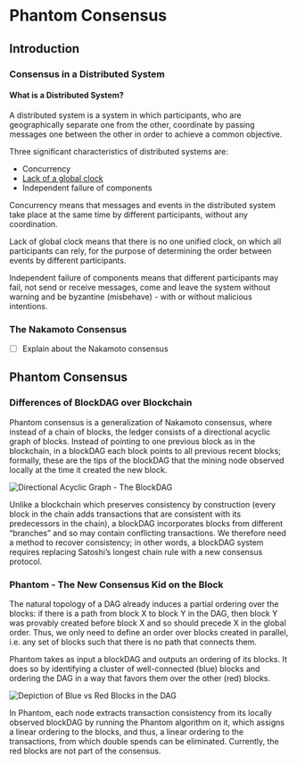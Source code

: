 # Phantom Consensus

## Introduction

### Consensus in a Distributed System

#### What is a Distributed System?

A distributed system is a system in which participants, who are geographically separate one from the other, coordinate by passing messages one between the other in order to achieve a common objective.

Three significant characteristics of distributed systems are:

* Concurrency
* [Lack of a global clock](https://en.wikipedia.org/wiki/Clock_synchronization)
* Independent failure of components

Concurrency means that messages and events in the distributed system take place at the same time by different participants, without any coordination.

Lack of global clock means that there is no one unified clock, on which all participants can rely, for the purpose of determining the order between events by different participants.

Independent failure of components means that different participants may fail, not send or receive messages, come and leave the system without warning and be byzantine \(misbehave\) - with or without malicious intentions.

### The Nakamoto Consensus

* [ ] Explain about the Nakamoto consensus

## Phantom Consensus

### Differences of BlockDAG over Blockchain

Phantom consensus is a generalization of Nakamoto consensus, where instead of a chain of blocks, the ledger consists of a directional acyclic graph of blocks. Instead of pointing to one previous block as in the blockchain, in a blockDAG each block points to all previous recent blocks; formally, these are the tips of the blockDAG that the mining node observed locally at the time it created the new block.

![Directional Acyclic Graph - The BlockDAG](https://lh6.googleusercontent.com/W-v03qdqQp_1rQsHFz00A5p14z3Bklo3Ag09-a16aJNlXXpbOOEzhCdpTtnhROEO_A9e1TDghXRhTD21wVt4oO9lUhfezsGt6F8NQXSwzmWL-bvwvuMPEp4iPX5zn1U1CwFjHhwT)

Unlike a blockchain which preserves consistency by construction \(every block in the chain adds transactions that are consistent with its predecessors in the chain\), a blockDAG incorporates blocks from different “branches” and so may contain conflicting transactions. We therefore need a method to recover consistency; in other words, a blockDAG system requires replacing Satoshi’s longest chain rule with a new consensus protocol.

### **Phantom - The New Consensus Kid on the Block**

The natural topology of a DAG already induces a partial ordering over the blocks: if there is a path from block X to block Y in the DAG, then block Y was provably created before block X and so should precede X in the global order. Thus, we only need to define an order over blocks created in parallel, i.e. any set of blocks such that there is no path that connects them.

Phantom takes as input a blockDAG and outputs an ordering of its blocks. It does so by identifying a cluster of well-connected \(blue\) blocks and ordering the DAG in a way that favors them over the other \(red\) blocks.

![Depiction of Blue vs Red Blocks in the DAG](https://lh4.googleusercontent.com/ryec3BWdfGLVasVyG569W7DvvmV5ItBRkv91rLyCK7Ao9m6AutzGcijHdZEmHc5UanV5kp-vPKmV3S_zUdw1kB5bsdnOtpOjJ1vJqZAkqhNd--rEN69bqqK3pAIOLHbpW_t5ec58)

In Phantom, each node extracts transaction consistency from its locally observed blockDAG by running the Phantom algorithm on it, which assigns a linear ordering to the blocks, and thus, a linear ordering to the transactions, from which double spends can be eliminated. Currently, the red blocks are not part of the consensus.

